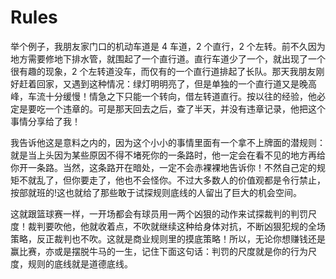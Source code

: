 # Rules

举个例子，我朋友家门口的机动车道是 4 车道，2 个直行，2 个左转。前不久因为地方需要修地下排水管，就围起了一个直行道。直行车道少了一个，就出现了一个很有趣的现象，2 个左转道没车，而仅有的一个直行道排起了长队。那天我朋友刚好赶着回家，又遇到这种情况：绿灯明明亮了，但是单独的一个直行道又是晚高峰，车流十分缓慢！情急之下只能一个转向，借左转道直行。按以往的经验，他必定是要吃一个违章的。可是那天回去之后，查了半天，并没有违章记录，他把这个事情分享给了我！

我告诉他这是意料之内的，因为这个小小的事情里面有一个拿不上牌面的潜规则：就是当上头因为某些原因不得不堵死你的一条路时，他一定会在看不见的地方再给你开一条路。当然，这条路开在暗处，一定不会赤裸裸地告诉你！不然自己定的规矩不就乱了，但你要走了，他也不会怪你。不过大多数人的价值观都是令行禁止，按部就班的!这也就给了那些敢于试探规则底线的人留出了巨大的机会空间。

这就跟篮球赛一样，一开场都会有球员用一两个凶狠的动作来试探裁判的判罚尺度！裁判要吹他，他就收着点，不吹就继续这种给身体对抗，不断凶狠犯规的全场策略，反正裁判也不吹。这就是商业规则里的摸底策略！所以，无论你想赚钱还是赢比赛，亦或是摆脱牛马的一生，记住下面这句话：判罚的尺度就是你的行为尺度，规则的底线就是道德底线。
